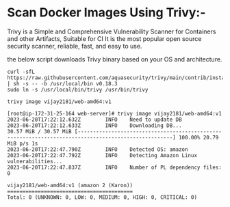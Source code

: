 # Scan Docker Images Using Trivy:-

Trivy is a Simple and Comprehensive Vulnerability Scanner for Containers and other Artifacts, Suitable for CI
It is the most popular open source security scanner, reliable, fast, and easy to use.

the below script downloads Trivy binary based on your OS and architecture.
```
curl -sfL https://raw.githubusercontent.com/aquasecurity/trivy/main/contrib/install.sh | sh -s -- -b /usr/local/bin v0.18.3
sudo ln -s /usr/local/bin/trivy /usr/bin/trivy
```
```
trivy image vijay2181/web-amd64:v1
```

```
[root@ip-172-31-25-164 web-server]# trivy image vijay2181/web-amd64:v1
2023-06-20T17:22:12.632Z        INFO    Need to update DB
2023-06-20T17:22:12.633Z        INFO    Downloading DB...
30.57 MiB / 30.57 MiB [-----------------------------------------------------------------------------------------------------] 100.00% 20.79 MiB p/s 1s
2023-06-20T17:22:47.790Z        INFO    Detected OS: amazon
2023-06-20T17:22:47.792Z        INFO    Detecting Amazon Linux vulnerabilities...
2023-06-20T17:22:47.837Z        INFO    Number of PL dependency files: 0

vijay2181/web-amd64:v1 (amazon 2 (Karoo))
=========================================
Total: 0 (UNKNOWN: 0, LOW: 0, MEDIUM: 0, HIGH: 0, CRITICAL: 0)
```
